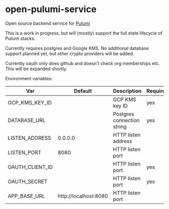 # open-pulumi-service

Open source backend service for [Pulumi](https://github.com/pulumi/pulumi)

This is a work in progress, but will (mostly) support the full state lifecycle of Pulumi stacks.

Currently requires postgres and Google KMS. No additional database support planned yet,
but other crypto providers will be added.

Currently oauth only does github and doesn't check org memberships etc. This will be expanded shortly.

Environment variables:

| Var             | Default               | Description                | Required |
|-----------------|-----------------------|----------------------------|----------|
| GCP_KMS_KEY_ID  |                       | GCP KMS key ID             | yes      |
| DATABASE_URL    |                       | Postgres connection string | yes      |
| LISTEN_ADDRESS  | 0.0.0.0               | HTTP listen  address       |          |
| LISTEN_PORT     | 8080                  | HTTP listen port           |          |
| OAUTH_CLIENT_ID |                       | HTTP listen port           | yes      |
| OAUTH_SECRET    |                       | HTTP listen port           | yes      |
| APP_BASE_URL    | http://localhost:8080 | HTTP listen port           |          |
